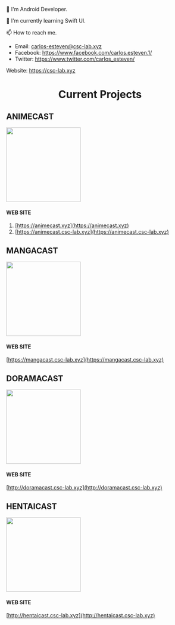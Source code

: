 👀 I'm Android Developer.

🌱 I'm currently learning Swift UI.

📫 How to reach me.
  - Email: carlos-esteven@csc-lab.xyz
  - Facebook: https://www.facebook.com/carlos.esteven.1/
  - Twitter: https://www.twitter.com/carlos_esteven/

Website: https://csc-lab.xyz

<h1 align="center">Current Projects</h1>

## ANIMECAST 

<img src="https://animecast.csc-lab.xyz/img/cover.png"  width="200" height="200">

#### WEB SITE
1. [https://animecast.xyz](https://animecast.xyz)
2. [https://animecast.csc-lab.xyz](https://animecast.csc-lab.xyz)

## MANGACAST

<img src="https://mangacast.csc-lab.xyz/img/cover.png"  width="200" height="200">

#### WEB SITE
[https://mangacast.csc-lab.xyz](https://mangacast.csc-lab.xyz)

## DORAMACAST

<img src="http://doramacast.csc-lab.xyz/img/cover.png"  width="200" height="200">

#### WEB SITE
[http://doramacast.csc-lab.xyz](http://doramacast.csc-lab.xyz)

## HENTAICAST

<img src="http://hentaicast.csc-lab.xyz/img/cover.png"  width="200" height="200">

#### WEB SITE
[http://hentaicast.csc-lab.xyz](http://hentaicast.csc-lab.xyz)
